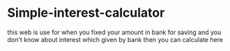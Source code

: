 # Simple-interest-calculator
this web is use for when you fixed your amount in bank for saving and you don't know about interest which given by bank then you can calculate here
